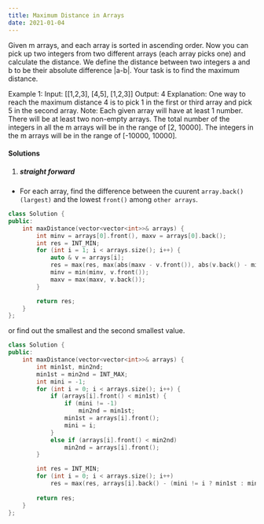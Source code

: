 ```yaml
---
title: Maximum Distance in Arrays
date: 2021-01-04
---
```

Given m arrays, and each array is sorted in ascending order. Now you can pick up two integers from two different arrays (each array picks one) and calculate the distance. We define the distance between two integers a and b to be their absolute difference |a-b|. Your task is to find the maximum distance.

Example 1:
Input: 
[[1,2,3],
 [4,5],
 [1,2,3]]
Output: 4
Explanation: 
One way to reach the maximum distance 4 is to pick 1 in the first or third array and pick 5 in the second array.
Note:
Each given array will have at least 1 number. There will be at least two non-empty arrays.
The total number of the integers in all the m arrays will be in the range of [2, 10000].
The integers in the m arrays will be in the range of [-10000, 10000].

#### Solutions

1. ##### straight forward

- For each array, find the difference between the cuurent `array.back()(largest)` and the lowest `front()` among `other arrays`.

```cpp
class Solution {
public:
    int maxDistance(vector<vector<int>>& arrays) {
        int minv = arrays[0].front(), maxv = arrays[0].back();
        int res = INT_MIN;
        for (int i = 1; i < arrays.size(); i++) {
            auto & v = arrays[i];
            res = max(res, max(abs(maxv - v.front()), abs(v.back() - minv)));
            minv = min(minv, v.front());
            maxv = max(maxv, v.back());
        }

        return res;
    }
};
```

or find out the smallest and the second smallest value.

```cpp
class Solution {
public:
    int maxDistance(vector<vector<int>>& arrays) {
        int min1st, min2nd;
        min1st = min2nd = INT_MAX;
        int mini = -1;
        for (int i = 0; i < arrays.size(); i++) {
            if (arrays[i].front() < min1st) {
                if (mini != -1)
                    min2nd = min1st;
                min1st = arrays[i].front();
                mini = i;
            }
            else if (arrays[i].front() < min2nd)
                min2nd = arrays[i].front();
        }

        int res = INT_MIN;
        for (int i = 0; i < arrays.size(); i++)
            res = max(res, arrays[i].back() - (mini != i ? min1st : min2nd));
        
        return res;
    }
};
```